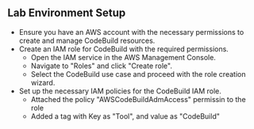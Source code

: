 ## Lab Environment Setup
* Ensure you have an AWS account with the necessary permissions to create and manage CodeBuild resources.
* Create an IAM role for CodeBuild with the required permissions.
    - Open the IAM service in the AWS Management Console.
    - Navigate to "Roles" and click "Create role".
    - Select the CodeBuild use case and proceed with the role creation wizard.
* Set up the necessary IAM policies for the CodeBuild IAM role.
    - Attached the policy "AWSCodeBuildAdmAccess" permissin to the role
    - Added a tag with Key as "Tool", and value as "CodeBuild"



